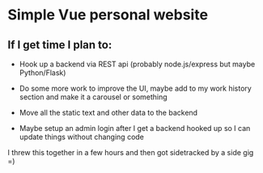 # Simple Vue personal website

## If I get time I plan to: 

- Hook up a backend via REST api (probably node.js/express but maybe Python/Flask)

- Do some more work to improve the UI, maybe add to my work history section and make it a carousel or something

- Move all the static text  and other data to the backend

- Maybe setup an admin login after I get a backend hooked up so I can update things without changing code 

I threw this together in a few hours and then got sidetracked by a side gig =) 

